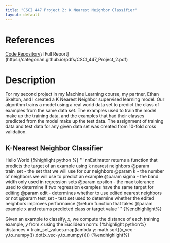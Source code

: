 ```yaml
---
title: "CSCI 447 Project 2: K Nearest Neighbor Classifier"
layout: default
---
```


<h1>References</h1>
<a href = "https://github.com/EthanSkelton9/csci447_project2">Code Repository</a>\
[Full Report](https://categorian.github.io/pdfs/CSCI_447_Project_2.pdf)

<h1>Description</h1>

<p>
For my second project in my Machine Learning course, my partner, Ethan Skelton, and I created a K Nearest Neighbor supervised learning model. Our algorithm trains a model using a real world data set to predict the class of examples from the same data set. The examples used to train the model make up the training data, and the examples that had their classes predicted from the model make up the test data. The assignment of training data and test data for any given data set was created from 10-fold cross validation. 
</p>

<h2>K-Nearest Neighbor Classifier</h2>
<p>
Hello World
{%highlight python %}
'''
nnEstimator returns a function that predicts the target of an example using k nearest neighbors
@param train_set - the set that we will use for our neighbors
@param k - the number of neighbors we will use to predict an example
@param sigma - the band width only used in regression sets
@param epsilon - the max tolerance used to determine if two regression examples have the same target for editing
@param edit - determines whether to use edited nearest neighbors or not
@param test_set - test set used to determine whether the edited neighbors improves performance
@return function that takes @param example x and returns predicted class or target value
'''
{%endhighlight%}
</p>

<p>
Given an example to classify, <em>x</em>, we compute the distance of each training example, <em>y</em> from <em>x</em> using the Euclidean norm:
{%highlight python%}
distances = train_set_values.map(lambda y: math.sqrt((x_vec - y.to_numpy()).dot(x_vec-y.to_numpy())))
{%endhighlight%}
</p>
